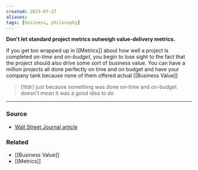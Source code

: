 ```yaml
---
created: 2023-07-17
aliases: 
tags: [business, philosophy]
---
```

**Don't let standard project metrics outweigh value-delivery metrics.**

If you get too wrapped up in [[Metrics]] about how well a project is completed *on-time* and *on-budget*, you begin to lose sight to the fact that the project should also drive some sort of business value. You can have a million projects all done perfectly on time and on budget and have your company tank because none of them offered actual [[Business Value]]

> [!tldr] just because something was done on-time and on-budget doesn't mean it was a good idea to do

---
### Source
- [Wall Street Journal article](https://www.google.com/url?sa=t&rct=j&q=&esrc=s&source=web&cd=&cad=rja&uact=8&ved=2ahUKEwiL0eHmpJaAAxWNpIkEHexzCxMQFnoECAwQAQ&url=https%3A%2F%2Fwww.wsj.com%2Farticles%2Fpro-take-its-time-to-retire-the-idea-of-the-tech-project-b0ad08d8&usg=AOvVaw0VM_OdZeNGu8d-jpDzyWYB&opi=89978449)

### Related
- [[Business Value]]
- [[Metrics]]
 